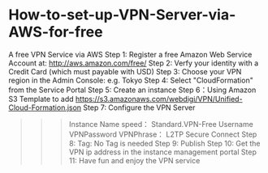 # How-to-set-up-VPN-Server-via-AWS-for-free
A free VPN Service via AWS
Step 1: Register a free Amazon Web Service Account at: http://aws.amazon.com/free/
Step 2: Verfy your identity with a Credit Card (which must payable with USD)
Step 3: Choose your VPN region in the Admin Console: e.g. Tokyo
Step 4: Select "CloudFormation" from the Service Portal
Step 5: Create an instance 
Step 6：Using Amazon S3 Template to add https://s3.amazonaws.com/webdigi/VPN/Unified-Cloud-Formation.json
Step 7: Configure the VPN Server
>>>Instance Name
>>>speed： Standard.VPN-Free
>>>Username
>>>VPNPassword
>>>VPNPhrase： L2TP Secure Connect
Step 8: Tag: No Tag is needed
Step 9: Publish
Step 10: Get the VPN ip address in the instance management portal
Step 11: Have fun and enjoy the VPN service
